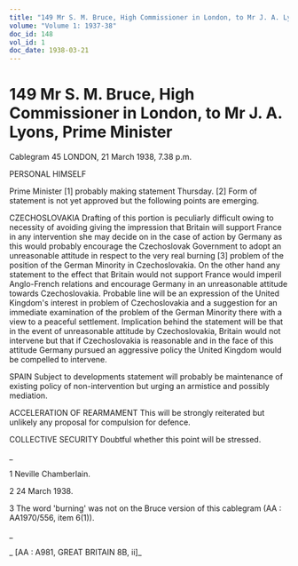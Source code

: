 ```yaml
---
title: "149 Mr S. M. Bruce, High Commissioner in London, to Mr J. A. Lyons, Prime Minister"
volume: "Volume 1: 1937-38"
doc_id: 148
vol_id: 1
doc_date: 1938-03-21
---
```


# 149 Mr S. M. Bruce, High Commissioner in London, to Mr J. A. Lyons, Prime Minister

Cablegram 45 LONDON, 21 March 1938, 7.38 p.m.

PERSONAL HIMSELF

Prime Minister [1] probably making statement Thursday. [2] Form of statement is not yet approved but the following points are emerging.

CZECHOSLOVAKIA Drafting of this portion is peculiarly difficult owing to necessity of avoiding giving the impression that Britain will support France in any intervention she may decide on in the case of action by Germany as this would probably encourage the Czechoslovak Government to adopt an unreasonable attitude in respect to the very real burning [3] problem of the position of the German Minority in Czechoslovakia. On the other hand any statement to the effect that Britain would not support France would imperil Anglo-French relations and encourage Germany in an unreasonable attitude towards Czechoslovakia. Probable line will be an expression of the United Kingdom's interest in problem of Czechoslovakia and a suggestion for an immediate examination of the problem of the German Minority there with a view to a peaceful settlement. Implication behind the statement will be that in the event of unreasonable attitude by Czechoslovakia, Britain would not intervene but that if Czechoslovakia is reasonable and in the face of this attitude Germany pursued an aggressive policy the United Kingdom would be compelled to intervene.

SPAIN Subject to developments statement will probably be maintenance of existing policy of non-intervention but urging an armistice and possibly mediation.

ACCELERATION OF REARMAMENT This will be strongly reiterated but unlikely any proposal for compulsion for defence.

COLLECTIVE SECURITY Doubtful whether this point will be stressed.

_

1 Neville Chamberlain.

2 24 March 1938.

3 The word 'burning' was not on the Bruce version of this cablegram (AA : AA1970/556, item 6(1)).

_

_ [AA : A981, GREAT BRITAIN 8B, ii]_
